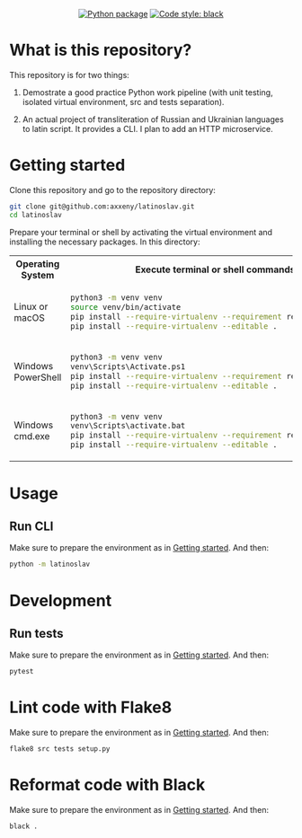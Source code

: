 <p align="center">
<a href="https://github.com/axxeny/latinoslav/actions/workflows/python-package.yml"><img alt="Python package" src="https://github.com/axxeny/latinoslav/actions/workflows/python-package.yml/badge.svg"></a>
<a href="https://github.com/psf/black"><img alt="Code style: black" src="https://img.shields.io/badge/code%20style-black-000000.svg"></a>
</p>

# What is this repository?

This repository is for two things:

1. Demostrate a good practice Python work pipeline (with unit testing, isolated virtual environment, src and tests separation).

2. An actual project of transliteration of Russian and Ukrainian languages to latin script. It provides a CLI. I plan to add an HTTP microservice.

# Getting started

Clone this repository and go to the repository directory:
```bash
git clone git@github.com:axxeny/latinoslav.git
cd latinoslav
```

Prepare your terminal or shell by activating the virtual environment and installing the necessary packages. In this directory:

<table>
    <tr>
        <th>Operating System</th>
        <th>Execute terminal or shell commands</th>
    </tr>

<tr><td>Linux or macOS</td><td>

```bash
python3 -m venv venv
source venv/bin/activate
pip install --require-virtualenv --requirement requirements.txt
pip install --require-virtualenv --editable .
```

</td></tr>

<tr><td>Windows PowerShell</td><td>

```bash
python3 -m venv venv
venv\Scripts\Activate.ps1
pip install --require-virtualenv --requirement requirements.txt
pip install --require-virtualenv --editable .
```

</td></tr>

<tr><td>Windows cmd.exe</td><td>

```bash
python3 -m venv venv
venv\Scripts\activate.bat
pip install --require-virtualenv --requirement requirements.txt
pip install --require-virtualenv --editable .
```

</td></tr>

</table>

# Usage

## Run CLI

Make sure to prepare the environment as in [Getting started](#getting-started). And then:

```bash
python -m latinoslav
```

# Development

## Run tests

Make sure to prepare the environment as in [Getting started](#getting-started). And then:

```bash
pytest
```

# Lint code with Flake8

Make sure to prepare the environment as in [Getting started](#getting-started). And then:

```bash
flake8 src tests setup.py
```

# Reformat code with Black

Make sure to prepare the environment as in [Getting started](#getting-started). And then:

```bash
black .
```
